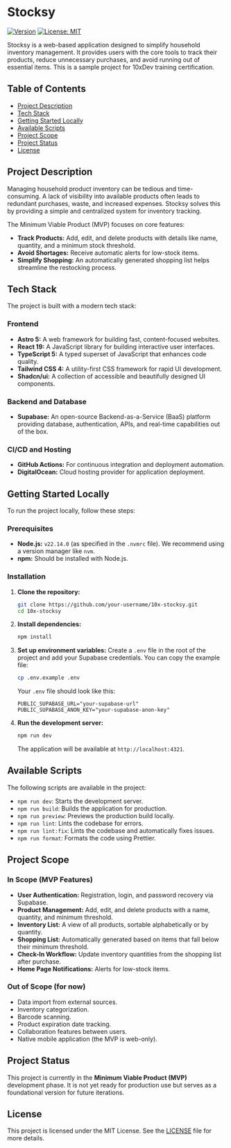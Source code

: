 # Stocksy

[![Version](https://img.shields.io/badge/version-0.0.1-blue.svg)](https://github.com/your-username/10x-stocksy)
[![License: MIT](https://img.shields.io/badge/License-MIT-yellow.svg)](https://opensource.org/licenses/MIT)

Stocksy is a web-based application designed to simplify household inventory management. It provides users with the core tools to track their products, reduce unnecessary purchases, and avoid running out of essential items. This is a sample project for 10xDev training certification.

## Table of Contents

- [Project Description](#project-description)
- [Tech Stack](#tech-stack)
- [Getting Started Locally](#getting-started-locally)
- [Available Scripts](#available-scripts)
- [Project Scope](#project-scope)
- [Project Status](#project-status)
- [License](#license)

## Project Description

Managing household product inventory can be tedious and time-consuming. A lack of visibility into available products often leads to redundant purchases, waste, and increased expenses. Stocksy solves this by providing a simple and centralized system for inventory tracking.

The Minimum Viable Product (MVP) focuses on core features:
- **Track Products:** Add, edit, and delete products with details like name, quantity, and a minimum stock threshold.
- **Avoid Shortages:** Receive automatic alerts for low-stock items.
- **Simplify Shopping:** An automatically generated shopping list helps streamline the restocking process.

## Tech Stack

The project is built with a modern tech stack:

### Frontend
*   **Astro 5:** A web framework for building fast, content-focused websites.
*   **React 19:** A JavaScript library for building interactive user interfaces.
*   **TypeScript 5:** A typed superset of JavaScript that enhances code quality.
*   **Tailwind CSS 4:** A utility-first CSS framework for rapid UI development.
*   **Shadcn/ui:** A collection of accessible and beautifully designed UI components.

### Backend and Database
*   **Supabase:** An open-source Backend-as-a-Service (BaaS) platform providing database, authentication, APIs, and real-time capabilities out of the box.

### CI/CD and Hosting
*   **GitHub Actions:** For continuous integration and deployment automation.
*   **DigitalOcean:** Cloud hosting provider for application deployment.

## Getting Started Locally

To run the project locally, follow these steps:

### Prerequisites

- **Node.js:** `v22.14.0` (as specified in the `.nvmrc` file). We recommend using a version manager like `nvm`.
- **npm:** Should be installed with Node.js.

### Installation

1.  **Clone the repository:**
    ```sh
    git clone https://github.com/your-username/10x-stocksy.git
    cd 10x-stocksy
    ```

2.  **Install dependencies:**
    ```sh
    npm install
    ```

3.  **Set up environment variables:**
    Create a `.env` file in the root of the project and add your Supabase credentials. You can copy the example file:
    ```sh
    cp .env.example .env
    ```
    Your `.env` file should look like this:
    ```
    PUBLIC_SUPABASE_URL="your-supabase-url"
    PUBLIC_SUPABASE_ANON_KEY="your-supabase-anon-key"
    ```

4.  **Run the development server:**
    ```sh
    npm run dev
    ```
    The application will be available at `http://localhost:4321`.

## Available Scripts

The following scripts are available in the project:

- `npm run dev`: Starts the development server.
- `npm run build`: Builds the application for production.
- `npm run preview`: Previews the production build locally.
- `npm run lint`: Lints the codebase for errors.
- `npm run lint:fix`: Lints the codebase and automatically fixes issues.
- `npm run format`: Formats the code using Prettier.

## Project Scope

### In Scope (MVP Features)
- **User Authentication:** Registration, login, and password recovery via Supabase.
- **Product Management:** Add, edit, and delete products with a name, quantity, and minimum threshold.
- **Inventory List:** A view of all products, sortable alphabetically or by quantity.
- **Shopping List:** Automatically generated based on items that fall below their minimum threshold.
- **Check-In Workflow:** Update inventory quantities from the shopping list after purchase.
- **Home Page Notifications:** Alerts for low-stock items.

### Out of Scope (for now)
- Data import from external sources.
- Inventory categorization.
- Barcode scanning.
- Product expiration date tracking.
- Collaboration features between users.
- Native mobile application (the MVP is web-only).

## Project Status

This project is currently in the **Minimum Viable Product (MVP)** development phase. It is not yet ready for production use but serves as a foundational version for future iterations.

## License

This project is licensed under the MIT License. See the [LICENSE](LICENSE) file for more details.
